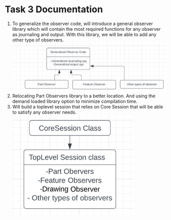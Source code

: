 # Task 3 Documentation

1. To generalize the observer code, will introduce a general observer library which will contain the most required functions for any observer as journaling and output. With this library, we will be able to add any other type of observers.  
![UML Diagram 1](uml1.png)
2. Relocating Part Observers library to a better location. And using the demand loaded library option to minimize compilation time. 
3. Will build a toplevel session that relies on Core Session that will be able to satisfy any observer needs. 
![UML Diagram 2](uml2.png)
